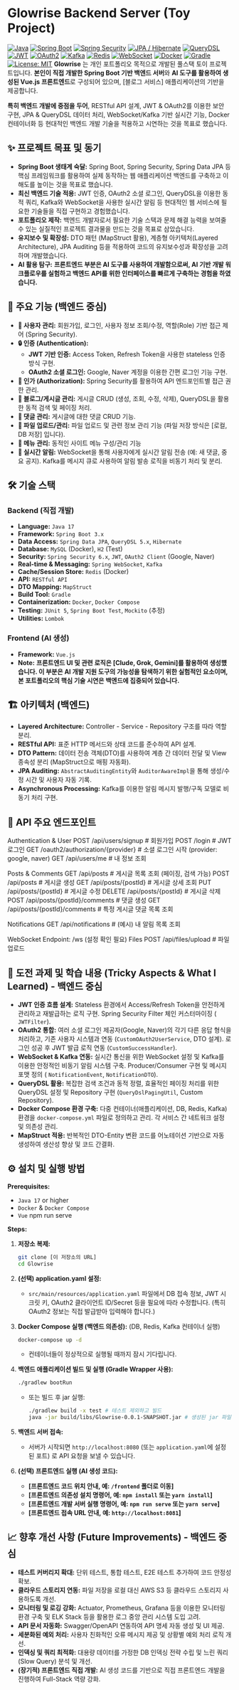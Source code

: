 # Glowrise Backend Server (Toy Project)

[![Java](https://img.shields.io/badge/Java-17+-orange.svg)](https://www.java.com)
[![Spring Boot](https://img.shields.io/badge/Spring_Boot-3.x-brightgreen.svg)](https://spring.io/projects/spring-boot)
[![Spring Security](https://img.shields.io/badge/Spring_Security-6.x-blue.svg)](https://spring.io/projects/spring-security)
[![JPA / Hibernate](https://img.shields.io/badge/JPA_/_Hibernate-Data-purple.svg)](https://spring.io/projects/spring-data-jpa)
[![QueryDSL](https://img.shields.io/badge/QueryDSL-5.x-darkgreen.svg)](http://querydsl.com/)
[![JWT](https://img.shields.io/badge/Auth-JWT-yellowgreen.svg)](https://jwt.io/)
[![OAuth2](https://img.shields.io/badge/Auth-OAuth2-green.svg)](https://oauth.net/2/)
[![Kafka](https://img.shields.io/badge/Messaging-Kafka-black.svg)](https://kafka.apache.org/)
[![Redis](https://img.shields.io/badge/Cache-Redis-red.svg)](https://redis.io/)
[![WebSocket](https://img.shields.io/badge/Realtime-WebSocket-blueviolet.svg)](https://developer.mozilla.org/en-US/docs/Web/API/WebSockets_API)
[![Docker](https://img.shields.io/badge/Docker-Container-blue.svg)](https://www.docker.com/)
[![Gradle](https://img.shields.io/badge/Build-Gradle-teal.svg)](https://gradle.org/)
[![License: MIT](https://img.shields.io/badge/License-MIT-yellow.svg)](https://opensource.org/licenses/MIT) **Glowrise**
는 개인 포트폴리오 목적으로 개발된 풀스택 토이 프로젝트입니다. **본인이 직접 개발한 Spring Boot 기반 백엔드 서버**와 **AI 도구를 활용하여 생성된 Vue.js 프론트엔드**로 구성되어
있으며, [블로그 서비스] 애플리케이션의 기반을 제공합니다.

**특히 백엔드 개발에 중점을 두어**, RESTful API 설계, JWT & OAuth2를 이용한 보안 구현, JPA & QueryDSL 데이터 처리, WebSocket/Kafka 기반 실시간 기능, Docker
컨테이너화 등 현대적인 백엔드 개발 기술을 적용하고 시연하는 것을 목표로 했습니다.

## ✨ 프로젝트 목표 및 동기

* **Spring Boot 생태계 숙달:** Spring Boot, Spring Security, Spring Data JPA 등 핵심 프레임워크를 활용하여 실제 동작하는 웹 애플리케이션 백엔드를 구축하고 이해도를
  높이는 것을 목표로 했습니다.
* **최신 백엔드 기술 적용:** JWT 인증, OAuth2 소셜 로그인, QueryDSL을 이용한 동적 쿼리, Kafka와 WebSocket을 사용한 실시간 알림 등 현대적인 웹 서비스에 필요한 기술들을 직접
  구현하고 경험했습니다.
* **포트폴리오 제작:** 백엔드 개발자로서 필요한 기술 스택과 문제 해결 능력을 보여줄 수 있는 실질적인 프로젝트 결과물을 만드는 것을 목표로 삼았습니다.
* **유지보수 및 확장성:** DTO 패턴 (MapStruct 활용), 계층형 아키텍처(Layered Architecture), JPA Auditing 등을 적용하여 코드의 유지보수성과 확장성을 고려하며
  개발했습니다.
* **AI 활용 탐구:** **프론트엔드 부분은 AI 도구를 사용하여 개발함으로써, AI 기반 개발 워크플로우를 실험하고 백엔드 API를 위한 인터페이스를 빠르게 구축하는 경험을 하였습니다.**

## 🚀 주요 기능 (백엔드 중심)

* **👤 사용자 관리:** 회원가입, 로그인, 사용자 정보 조회/수정, 역할(Role) 기반 접근 제어 (Spring Security).
* **🔒 인증 (Authentication):**
    * **JWT 기반 인증:** Access Token, Refresh Token을 사용한 stateless 인증 방식 구현.
    * **OAuth2 소셜 로그인:** Google, Naver 계정을 이용한 간편 로그인 기능 구현.
* **🔐 인가 (Authorization):** Spring Security를 활용하여 API 엔드포인트별 접근 권한 관리.
* **📝 블로그/게시글 관리:** 게시글 CRUD (생성, 조회, 수정, 삭제), QueryDSL을 활용한 동적 검색 및 페이징 처리.
* **💬 댓글 관리:** 게시글에 대한 댓글 CRUD 기능.
* **📄 파일 업로드/관리:** 파일 업로드 및 관련 정보 관리 기능 (파일 저장 방식은 [로컬, DB 저장] 입니다).
* **🧭 메뉴 관리:** 동적인 사이트 메뉴 구성/관리 기능
* **🔔 실시간 알림:** WebSocket을 통해 사용자에게 실시간 알림 전송 (예: 새 댓글, 중요 공지). Kafka를 메시지 큐로 사용하여 알림 발송 로직을 비동기 처리 및 분리.

## 🛠️ 기술 스택

### **Backend (직접 개발)**

* **Language:** `Java 17`
* **Framework:** `Spring Boot 3.x`
* **Data Access:** `Spring Data JPA`, `QueryDSL 5.x`, `Hibernate`
* **Database:** `MySQL` (Docker), `H2` (Test)
* **Security:** `Spring Security 6.x`, `JWT`, `OAuth2 Client` (Google, Naver)
* **Real-time & Messaging:** `Spring WebSocket`, `Kafka`
* **Cache/Session Store:** `Redis` (Docker)
* **API:** `RESTful API`
* **DTO Mapping:** `MapStruct`
* **Build Tool:** `Gradle`
* **Containerization:** `Docker`, `Docker Compose`
* **Testing:** `JUnit 5`, `Spring Boot Test`, `Mockito` (추정)
* **Utilities:** `Lombok`

### **Frontend (AI 생성)**

* **Framework:** `Vue.js`
* **Note:** **프론트엔드 UI 및 관련 로직은 [Clude, Grok, Gemini]를 활용하여 생성헀습니다. 이 부분은 AI 개발 지원 도구의 가능성을 탐색하기 위한 실험적인 요소이며, 본 포트폴리오의
  핵심 기술 시연은 백엔드에 집중되어 있습니다.**

## 🏗️ 아키텍처 (백엔드)

* **Layered Architecture:** Controller - Service - Repository 구조를 따라 역할 분리.
* **RESTful API:** 표준 HTTP 메서드와 상태 코드를 준수하여 API 설계.
* **DTO Pattern:** 데이터 전송 객체(DTO)를 사용하여 계층 간 데이터 전달 및 View 종속성 분리 (MapStruct으로 매핑 자동화).
* **JPA Auditing:** `AbstractAuditingEntity`와 `AuditorAwareImpl`을 통해 생성/수정 시간 및 사용자 자동 기록.
* **Asynchronous Processing:** Kafka를 이용한 알림 메시지 발행/구독 모델로 비동기 처리 구현.

## 🔑 API 주요 엔드포인트

Authentication & User
POST /api/users/signup # 회원가입
POST /login # JWT 로그인
GET /oauth2/authorization/{provider} # 소셜 로그인 시작 (provider: google, naver)
GET /api/users/me # 내 정보 조회

Posts & Comments
GET /api/posts # 게시글 목록 조회 (페이징, 검색 가능)
POST /api/posts # 게시글 생성
GET /api/posts/{postId} # 게시글 상세 조회
PUT /api/posts/{postId} # 게시글 수정
DELETE /api/posts/{postId} # 게시글 삭제
POST /api/posts/{postId}/comments # 댓글 생성
GET /api/posts/{postId}/comments # 특정 게시글 댓글 목록 조회

Notifications
GET /api/notifications # (예시) 내 알림 목록 조회

WebSocket Endpoint: /ws (설정 확인 필요)
Files
POST /api/files/upload # 파일 업로드

## 🤔 도전 과제 및 학습 내용 (Tricky Aspects & What I Learned) - 백엔드 중심

* **JWT 인증 흐름 설계:** Stateless 환경에서 Access/Refresh Token을 안전하게 관리하고 재발급하는 로직 구현. Spring Security Filter 체인 커스터마이징 (
  `JWTFilter`).
* **OAuth2 통합:** 여러 소셜 로그인 제공자(Google, Naver)의 각기 다른 응답 형식을 처리하고, 기존 사용자 시스템과 연동 (`CustomOAuth2UserService`, DTO 설계).
  로그인 성공 후 JWT 발급 로직 연동 (`CustomSuccessHandler`).
* **WebSocket & Kafka 연동:** 실시간 통신을 위한 WebSocket 설정 및 Kafka를 이용한 안정적인 비동기 알림 시스템 구축. Producer/Consumer 구현 및 메시지 포맷 정의 (
  `NotificationEvent`, `NotificationDTO`).
* **QueryDSL 활용:** 복잡한 검색 조건과 동적 정렬, 효율적인 페이징 처리를 위한 QueryDSL 설정 및 Repository 구현 (`QueryDslPagingUtil`, Custom
  Repository).
* **Docker Compose 환경 구축:** 다중 컨테이너(애플리케이션, DB, Redis, Kafka) 환경을 `docker-compose.yml` 파일로 정의하고 관리. 각 서비스 간 네트워크 설정 및
  의존성 관리.
* **MapStruct 적용:** 반복적인 DTO-Entity 변환 코드를 어노테이션 기반으로 자동 생성하여 생산성 향상 및 코드 간결화.

## ⚙️ 설치 및 실행 방법

**Prerequisites:**

* `Java 17` or higher
* `Docker` & `Docker Compose`
* `Vue` npm run serve

**Steps:**

1. **저장소 복제:**
   ```bash
   git clone [이 저장소의 URL]
   cd Glowrise
   ```

2. **(선택) application.yaml 설정:**
    * `src/main/resources/application.yaml` 파일에서 DB 접속 정보, JWT 시크릿 키, OAuth2 클라이언트 ID/Secret 등을 필요에 따라 수정합니다. (특히 OAuth2
      정보는 직접 발급받아 입력해야 합니다.)

3. **Docker Compose 실행 (백엔드 의존성):** (DB, Redis, Kafka 컨테이너 실행)
   ```bash
   docker-compose up -d
   ```
    * 컨테이너들이 정상적으로 실행될 때까지 잠시 기다립니다.

4. **백엔드 애플리케이션 빌드 및 실행 (Gradle Wrapper 사용):**
   ```bash
   ./gradlew bootRun
   ```
    * 또는 빌드 후 jar 실행:
        ```bash
        ./gradlew build -x test # 테스트 제외하고 빌드
        java -jar build/libs/Glowrise-0.0.1-SNAPSHOT.jar # 생성된 jar 파일 실행
        ```

5. **백엔드 서버 접속:**
    * 서버가 시작되면 `http://localhost:8080` (또는 `application.yaml`에 설정된 포트) 로 API 요청을 보낼 수 있습니다.

6. **(선택) 프론트엔드 실행 (AI 생성 코드):**
    * **[프론트엔드 코드 위치 안내, 예: `/frontend` 폴더로 이동]**
    * **[프론트엔드 의존성 설치 명령어, 예: `npm install` 또는 `yarn install`]**
    * **[프론트엔드 개발 서버 실행 명령어, 예: `npm run serve` 또는 `yarn serve`]**
    * **[프론트엔드 접속 URL 안내, 예: `http://localhost:8081`]**

## 📈 향후 개선 사항 (Future Improvements) - 백엔드 중심

* **테스트 커버리지 확대:** 단위 테스트, 통합 테스트, E2E 테스트 추가하여 코드 안정성 확보.
* **클라우드 스토리지 연동:** 파일 저장을 로컬 대신 AWS S3 등 클라우드 스토리지 사용하도록 개선.
* **모니터링 및 로깅 강화:** Actuator, Prometheus, Grafana 등을 이용한 모니터링 환경 구축 및 ELK Stack 등을 활용한 로그 중앙 관리 시스템 도입 고려.
* **API 문서 자동화:** Swagger/OpenAPI 연동하여 API 명세 자동 생성 및 UI 제공.
* **세분화된 예외 처리:** 사용자 친화적인 오류 메시지 제공 및 상황별 예외 처리 로직 개선.
* **인덱싱 및 쿼리 최적화:** 대용량 데이터를 가정한 DB 인덱싱 전략 수립 및 느린 쿼리(Slow Query) 분석 및 개선.
* **(장기적) 프론트엔드 직접 개발:** AI 생성 코드를 기반으로 직접 프론트엔드 개발을 진행하여 Full-Stack 역량 강화.
